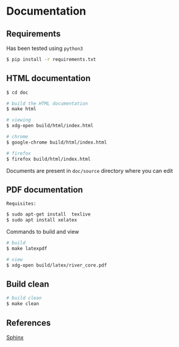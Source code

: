 # Documentation

## Requirements
Has been tested using ``python3``
```sh
$ pip install -r requirements.txt
```

## HTML documentation

```sh
$ cd doc

# build the HTML documentation
$ make html

# viewing
$ xdg-open build/html/index.html

# chrome
$ google-chrome build/html/index.html

# firefox
$ firefox build/html/index.html

```
Documents are present in ``doc/source`` directory where you can edit

## PDF documentation

``Requisites:``
```sh
$ sudo apt-get install  texlive
$ sudo apt install xelatex
```
Commands to build and view
```sh
# build 
$ make latexpdf

# view
$ xdg-open build/latex/river_core.pdf
```
## Build clean

```sh
# build clean
$ make clean
```

## References
[Sphinx](http://www.sphinx-doc.org/en/master/)
